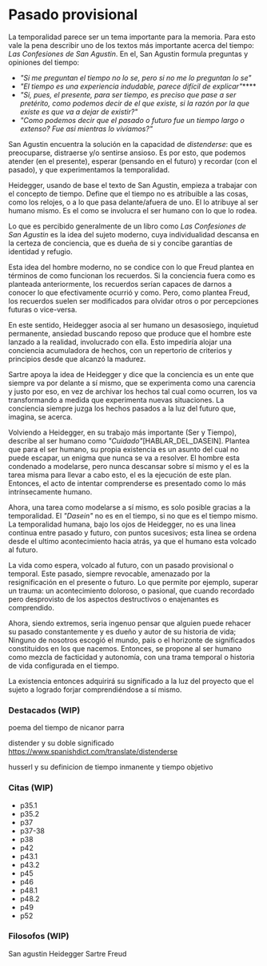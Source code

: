 # Pasado provisional

La temporalidad parece ser un tema importante para la memoria. Para esto vale la pena describir uno de los textos más importante acerca del tiempo: *Las Confesiones de San Agustin*. En el, San Agustin formula preguntas y opiniones del tiempo:

- *"Si me preguntan el tiempo no lo se, pero si no me lo preguntan lo se"*
- *"El tiempo es una experiencia indudable, parece difícil de explicar"*****
- *"Si, pues, el presente, para ser tiempo, es preciso que pase a ser pretérito, como podemos decir de el que existe, si la razón por la que existe es que va a dejar de existir?"*
- *"Como podemos decir que el pasado o futuro fue un tiempo largo o extenso? Fue asi mientras lo vivíamos?"* 

San Agustin encuentra la solución en la capacidad de *distenderse*: que es preocuparse, distraerse y/o sentirse ansioso. Es por esto, que podemos atender (en el presente), esperar (pensando en el futuro) y recordar (con el pasado), y que experimentamos la temporalidad.

Heidegger, usando de base el texto de San Agustin, empieza a trabajar con el concepto de tiempo. Define que el tiempo no es atribuible a las cosas, como los relojes, o a lo que pasa delante/afuera de uno. El lo atribuye al ser humano mismo. Es el como se involucra el ser humano con lo que lo rodea.

Lo que es percibido generalmente de un libro como *Las Confesiones de San Agustin* es la idea del sujeto moderno, cuya individualidad descansa en la certeza de conciencia, que es dueña de si y concibe garantías de identidad y refugio. 

Esta idea del hombre moderno, no se condice con lo que Freud plantea en términos de como funcionan los recuerdos. Si la conciencia fuera como es planteada anteriormente, los recuerdos serían capaces de darnos a conocer lo que efectivamente ocurrió y como. Pero, como plantea Freud, los recuerdos suelen ser modificados para olvidar otros o por percepciones futuras o vice-versa.

En este sentido, Heidegger asocia al ser humano un desasosiego, inquietud permanente, ansiedad buscando reposo que produce que el hombre este lanzado a la realidad, involucrado con ella. Esto impediría alojar una conciencia acumuladora de hechos, con un repertorio de criterios y principios desde que alcanzó la madurez.

Sartre apoya la idea de Heidegger y dice que la conciencia es un ente que siempre va por delante a sí mismo, que se experimenta como una carencia y justo por eso, en vez de archivar los hechos tal cual como ocurren, los va transformando a medida que experimenta nuevas situaciones. La conciencia siempre juzga los hechos pasados a la luz del futuro que, imagina, se acerca.  

Volviendo a Heidegger, en su trabajo más importante (Ser y Tiempo), describe al ser humano como *"Cuidado"*[HABLAR_DEL_DASEIN]. Plantea que para el ser humano, su propia existencia es un asunto del cual no puede escapar, un enigma que nunca se va a resolver. El hombre esta condenado a modelarse, pero nunca descansar sobre sí mismo y el es la tarea misma para llevar a cabo esto, el es la ejecución de este plan. Entonces, el acto de intentar comprenderse es presentado como lo más intrínsecamente humano.

Ahora, una tarea como modelarse a sí mismo, es solo posible gracias a la temporalidad. El *"Dasein"* no es en el tiempo, si no que es el tiempo mismo. La temporalidad humana, bajo los ojos de Heidegger, no es una linea continua entre pasado y futuro, con puntos sucesivos; esta linea se ordena desde el ultimo acontecimiento hacia atrás, ya que el humano esta volcado al futuro.

La vida como espera, volcado al futuro, con un pasado provisional o temporal. Este pasado, siempre revocable, amenazado por la resignificación en el presente o futuro. Lo que permite por ejemplo, superar un trauma: un acontecimiento doloroso, o pasional, que cuando recordado pero desprovisto de los aspectos destructivos o enajenantes es comprendido.

Ahora, siendo extremos, seria ingenuo pensar que alguien puede rehacer su pasado constantemente y es dueño y autor de su historia de vida; Ninguno de nosotros escogió el mundo, país o el horizonte de significados constituidos en los que nacemos. Entonces, se propone al ser humano como mezcla de facticidad y autonomía, con una trama temporal o historia de vida configurada en el tiempo.

La existencia entonces adquirirá su significado a la luz del proyecto que el sujeto a logrado forjar comprendiéndose a sí mismo.

<!-- Dar paso a la historia -->

### Destacados (WIP)
poema del tiempo de nicanor parra

distender y su doble significado
https://www.spanishdict.com/translate/distenderse

husserl y su definicion de tiempo inmanente y tiempo objetivo


### Citas (WIP)
- p35.1
- p35.2
- p37
- p37-38
- p38
- p42
- p43.1
- p43.2
- p45
- p46
- p48.1
- p48.2
- p49
- p52


### Filosofos (WIP)
San agustin
Heidegger
Sartre
Freud

